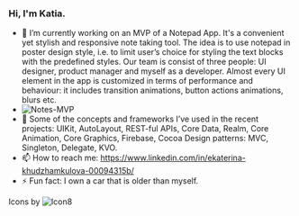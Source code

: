 ### Hi, I'm Katia.

- 🔭 I’m currently working on an MVP of a Notepad App. It's a convenient yet stylish and responsive note taking tool. The idea is to use notepad in poster design style, i.e. to limit user’s choice for styling the text blocks with the predefined styles. Our team is consist of three people: UI designer, product manager and myself as a developer. Almost every UI element in the app is customized in terms of performance and behaviour: it includes transition animations, button actions animations, blurs etc.
- ![Notes-MVP](https://github.com/K-Khud/K-Khud/blob/main/Images/MVP-1.gif)
- 🌱 Some of the concepts and frameworks I’ve used in the recent projects: UIKit, AutoLayout, REST-ful APIs, Core Data, Realm, Core Animation, Core Graphics, Firebase, Cocoa Design patterns: MVC, Singleton, Delegate, KVO.
- 📫 How to reach me: https://www.linkedin.com/in/ekaterina-khudzhamkulova-00094315b/
- ⚡ Fun fact: I own a car that is older than myself.


Icons by ![Icon8](https://icons8.com)
